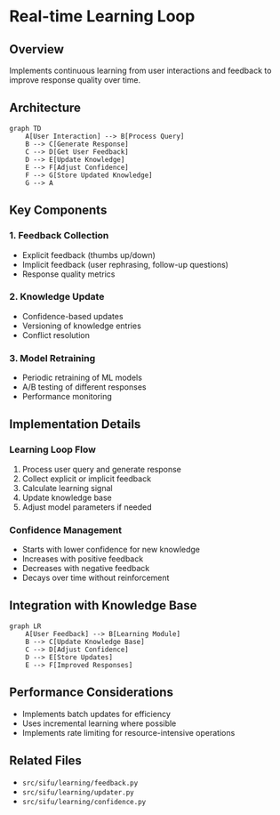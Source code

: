 # Real-time Learning Loop

## Overview
Implements continuous learning from user interactions and feedback to improve response quality over time.

## Architecture

```mermaid
graph TD
    A[User Interaction] --> B[Process Query]
    B --> C[Generate Response]
    C --> D[Get User Feedback]
    D --> E[Update Knowledge]
    E --> F[Adjust Confidence]
    F --> G[Store Updated Knowledge]
    G --> A
```

## Key Components

### 1. Feedback Collection
- Explicit feedback (thumbs up/down)
- Implicit feedback (user rephrasing, follow-up questions)
- Response quality metrics

### 2. Knowledge Update
- Confidence-based updates
- Versioning of knowledge entries
- Conflict resolution

### 3. Model Retraining
- Periodic retraining of ML models
- A/B testing of different responses
- Performance monitoring

## Implementation Details

### Learning Loop Flow
1. Process user query and generate response
2. Collect explicit or implicit feedback
3. Calculate learning signal
4. Update knowledge base
5. Adjust model parameters if needed

### Confidence Management
- Starts with lower confidence for new knowledge
- Increases with positive feedback
- Decreases with negative feedback
- Decays over time without reinforcement

## Integration with Knowledge Base

```mermaid
graph LR
    A[User Feedback] --> B[Learning Module]
    B --> C[Update Knowledge Base]
    C --> D[Adjust Confidence]
    D --> E[Store Updates]
    E --> F[Improved Responses]
```

## Performance Considerations
- Implements batch updates for efficiency
- Uses incremental learning where possible
- Implements rate limiting for resource-intensive operations

## Related Files
- `src/sifu/learning/feedback.py`
- `src/sifu/learning/updater.py`
- `src/sifu/learning/confidence.py`
